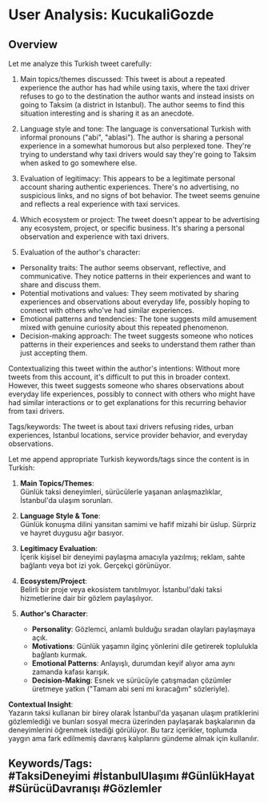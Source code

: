 # User Analysis: KucukaliGozde

## Overview

<think>
Let me analyze this Turkish tweet carefully:

1. Main topics/themes discussed:
This tweet is about a repeated experience the author has had while using taxis, where the taxi driver refuses to go to the destination the author wants and instead insists on going to Taksim (a district in Istanbul). The author seems to find this situation interesting and is sharing it as an anecdote.

2. Language style and tone:
The language is conversational Turkish with informal pronouns ("abi", "ablasi"). The author is sharing a personal experience in a somewhat humorous but also perplexed tone. They're trying to understand why taxi drivers would say they're going to Taksim when asked to go somewhere else.

3. Evaluation of legitimacy:
This appears to be a legitimate personal account sharing authentic experiences. There's no advertising, no suspicious links, and no signs of bot behavior. The tweet seems genuine and reflects a real experience with taxi services.

4. Which ecosystem or project:
The tweet doesn't appear to be advertising any ecosystem, project, or specific business. It's sharing a personal observation and experience with taxi drivers.

5. Evaluation of the author's character:

- Personality traits: The author seems observant, reflective, and communicative. They notice patterns in their experiences and want to share and discuss them.
- Potential motivations and values: They seem motivated by sharing experiences and observations about everyday life, possibly hoping to connect with others who've had similar experiences.
- Emotional patterns and tendencies: The tone suggests mild amusement mixed with genuine curiosity about this repeated phenomenon.
- Decision-making approach: The tweet suggests someone who notices patterns in their experiences and seeks to understand them rather than just accepting them.

Contextualizing this tweet within the author's intentions:
Without more tweets from this account, it's difficult to put this in broader context. However, this tweet suggests someone who shares observations about everyday life experiences, possibly to connect with others who might have had similar interactions or to get explanations for this recurring behavior from taxi drivers.

Tags/keywords:
The tweet is about taxi drivers refusing rides, urban experiences, Istanbul locations, service provider behavior, and everyday observations.

Let me append appropriate Turkish keywords/tags since the content is in Turkish:
</think>

1. **Main Topics/Themes**:  
   Günlük taksi deneyimleri, sürücülerle yaşanan anlaşmazlıklar, İstanbul'da ulaşım sorunları.

2. **Language Style & Tone**:  
   Günlük konuşma dilini yansıtan samimi ve hafif mizahi bir üslup. Sürpriz ve hayret duygusu ağır basıyor.

3. **Legitimacy Evaluation**:  
   İçerik kişisel bir deneyimi paylaşma amacıyla yazılmış; reklam, sahte bağlantı veya bot izi yok. Gerçekçi görünüyor.

4. **Ecosystem/Project**:  
   Belirli bir proje veya ekosistem tanıtılmıyor. İstanbul'daki taksi hizmetlerine dair bir gözlem paylaşılıyor.

5. **Author's Character**:  
   - **Personality**: Gözlemci, anlamlı bulduğu sıradan olayları paylaşmaya açık.  
   - **Motivations**: Günlük yaşamın ilginç yönlerini dile getirerek toplulukla bağlantı kurmak.  
   - **Emotional Patterns**: Anlayışlı, durumdan keyif alıyor ama aynı zamanda kafası karışık.  
   - **Decision-Making**: Esnek ve sürücüyle çatışmadan çözümler üretmeye yatkın ("Tamam abi seni mi kıracağım" sözleriyle).

**Contextual Insight**:  
Yazarın taksi kullanan bir birey olarak İstanbul'da yaşanan ulaşım pratiklerini gözlemlediği ve bunları sosyal mecra üzerinden paylaşarak başkalarının da deneyimlerini öğrenmek istediği görülüyor. Bu tarz içerikler, toplumda yaygın ama fark edilmemiş davranış kalıplarını gündeme almak için kullanılır.

**Keywords/Tags**:  
#TaksiDeneyimi #İstanbulUlaşımı #GünlükHayat #SürücüDavranışı #Gözlemler
---

